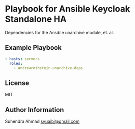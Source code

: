 Playbook for Ansible Keycloak Standalone HA
============================================

Dependencies for the Ansible unarchive module, et. al.

Example Playbook
----------------

```yml
- hosts: servers
  roles:
    - andrewrothstein.unarchive-deps
```

License
-------

MIT

Author Information
------------------

Suhendra Ahmad <syuaibi@gmail.com>
